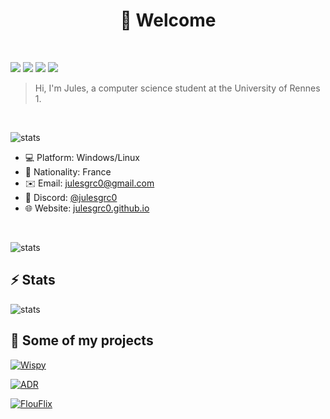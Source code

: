 <h1 align="center">👋 Welcome</h1>
<br>

[![](https://komarev.com/ghpvc/?username=julesgrc0&color=green)]()
[![](https://img.shields.io/badge/Language-french%20🚀-blue)]()
[![](https://img.shields.io/badge/School-Rennes%201%20📚-orange)]()
[![](https://img.shields.io/badge/Status-Student%20🎓-purple)]()

> Hi, I'm Jules, a computer science student at the University of Rennes 1.

<br>

![stats](https://github-readme-stats.vercel.app/api/top-langs/?username=julesgrc0&layout=compact&hide=html,css,scss&langs_count=8&theme=omni)

* 💻 Platform: Windows/Linux
* 🥐 Nationality: France
* ✉️ Email: [julesgrc0@gmail.com](mailto:julesgrc0@gmail.com)
* 💬 Discord: [@julesgrc0](https://discord.com/invite/julesgrc0)
* 🌐 Website: [julesgrc0.github.io](https://julesgrc0.github.io/web/)

<br>

![stats](https://github-readme-streak-stats.herokuapp.com/?user=julesgrc0&theme=ambient_gradient&hide_border=false)

## ⚡ Stats

![stats](https://github-readme-stats.vercel.app/api?username=julesgrc0&show_icons=true&theme=omni)


## 🎉 Some of my projects

[![Wispy](https://github-readme-stats.vercel.app/api/pin/?username=julesgrc0&repo=FFS&theme=omni)](https://github.com/julesgrc/wispy)

[![ADR](https://github-readme-stats.vercel.app/api/pin/?username=julesgrc0&repo=ADR&theme=omni)](https://github.com/julesgrc/ADR)

[![FlouFlix](https://github-readme-stats.vercel.app/api/pin/?username=julesgrc0&repo=FlouFlix&theme=omni)](https://github.com/julesgrc/FlouFlix)
